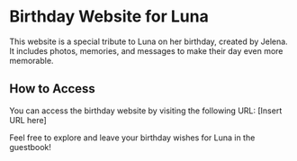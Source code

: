 # Birthday Website for Luna

This website is a special tribute to Luna on her birthday, created by Jelena. It includes photos, memories, and messages to make their day even more memorable.

## How to Access

You can access the birthday website by visiting the following URL:
[Insert URL here]

Feel free to explore and leave your birthday wishes for Luna in the guestbook!

